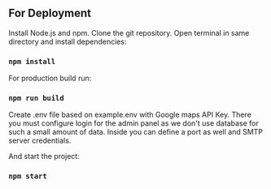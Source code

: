## For Deployment

Install Node.js and npm. Clone the git repository. Open terminal in same directory and install dependencies:
### `npm install`

For production build run:
### `npm run build`

Create .env file based on example.env with Google maps API Key. There you must configure login for the admin panel as we don't use database for such a small amount of data.
Inside you can define a port as well and SMTP server credentials. 

And start the project:
### `npm start`

